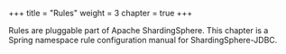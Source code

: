 +++
title = "Rules"
weight = 3
chapter = true
+++

Rules are pluggable part of Apache ShardingSphere.
This chapter is a Spring namespace rule configuration manual for ShardingSphere-JDBC.
